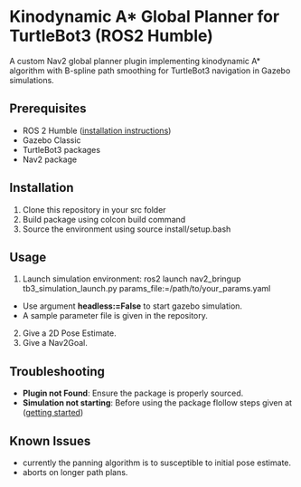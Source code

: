 # Kinodynamic A* Global Planner for TurtleBot3 (ROS2 Humble)

A custom Nav2 global planner plugin implementing kinodynamic A* algorithm with B-spline path smoothing for TurtleBot3 navigation in Gazebo simulations.

## Prerequisites
- ROS 2 Humble ([installation instructions](https://docs.ros.org/en/humble/Installation.html))
- Gazebo Classic
- TurtleBot3 packages
- Nav2 package

  
## Installation
1. Clone this repository in your src folder
2. Build package using colcon build command
3. Source the environment using source install/setup.bash


## Usage
1. Launch simulation environment: ros2 launch nav2_bringup tb3_simulation_launch.py params_file:=/path/to/your_params.yaml
- Use argument **headless:=False** to start gazebo simulation.
- A sample parameter file is given in the repository.
2. Give a 2D Pose Estimate.
3. Give a Nav2Goal.
  


## Troubleshooting
- **Plugin not Found**: Ensure the package is properly sourced.
- **Simulation not starting**: Before using the package flollow steps given at ([getting started](https://docs.nav2.org/getting_started/index.html))
  
## Known Issues
- currently the panning algorithm is to susceptible to initial pose estimate.
- aborts on longer path plans.
   


